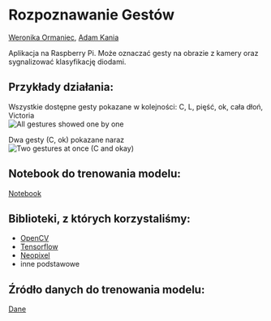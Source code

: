 # Rozpoznawanie Gestów
[Weronika Ormaniec](https://github.com/werkaaa), [Adam Kania](https://github.com/remilvus)

Aplikacja na Raspberry Pi. Może oznaczać gesty na obrazie z kamery oraz sygnalizować klasyfikację diodami.

## Przykłady działania:
Wszystkie dostępne gesty pokazane w kolejności: C, L, pięść, ok, cała dłoń, Victoria  
![All gestures showed one by one](https://github.com/werkaaa/Gesture_recognition/blob/raspberry-pi/examples/all_gesutres.gif)  

Dwa gesty (C, ok) pokazane naraz  
![Two gestures at once (C and okay)](https://github.com/werkaaa/Gesture_recognition/blob/raspberry-pi/examples/multiple_gestures_at_once.gif)  

## Notebook do trenowania modelu:
[Notebook](https://colab.research.google.com/drive/1MmNZ0twx4wT_GgKj8PIRguof5-ERyw1A?usp=sharing)

## Biblioteki, z których korzystaliśmy:
* [OpenCV](https://pypi.org/project/opencv-python/)
* [Tensorflow](https://www.tensorflow.org/lite)
* [Neopixel](https://learn.adafruit.com/neopixels-on-raspberry-pi/python-usage)
* inne podstawowe

## Źródło danych do trenowania modelu:
[Dane](https://github.com/athena15/project_kojak)

